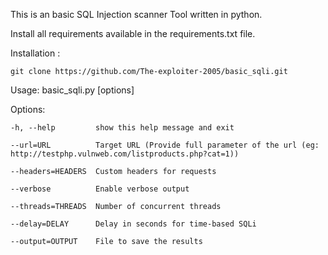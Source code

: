 This is an basic SQL Injection scanner Tool written in python.

Install all requirements available in the requirements.txt file.

Installation :
 
	git clone https://github.com/The-exploiter-2005/basic_sqli.git

Usage: basic_sqli.py [options]

Options:
 
	-h, --help         show this help message and exit

	--url=URL          Target URL (Provide full parameter of the url (eg: http://testphp.vulnweb.com/listproducts.php?cat=1))
 
	--headers=HEADERS  Custom headers for requests

	--verbose          Enable verbose output

	--threads=THREADS  Number of concurrent threads

	--delay=DELAY      Delay in seconds for time-based SQLi

	--output=OUTPUT    File to save the results
